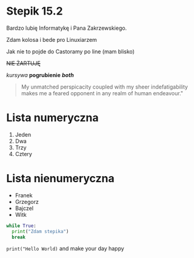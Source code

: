 # Stepik 15.2
Bardzo lubię Informatykę i Pana Zakrzewskiego.

Zdam kolosa i bede pro Linuxiarzem

Jak nie to pojde do Castoramy po line (mam blisko)

~~NIE ŻARTUJĘ~~

*kursywa* **pogrubienie** ***both***

> My unmatched perspicacity coupled with my sheer indefatigability makes me a feared opponent in any realm of human endeavour."

# Lista numeryczna
1. Jeden
2. Dwa
3. Trzy
4. Cztery

# Lista nienumeryczna
* Franek
* Grzegorz
* Bajczel
* Witk

```python
while True:
  print("Zdam stepika")
  break
```

`print("Hello World)` and make your day happy

